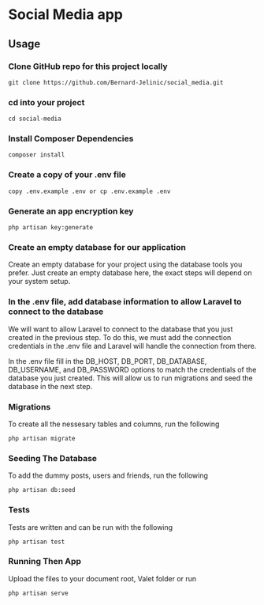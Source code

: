 # Social Media app

## Usage

### Clone GitHub repo for this project locally

```
git clone https://github.com/Bernard-Jelinic/social_media.git
```

### cd into your project

```
cd social-media
```

### Install Composer Dependencies

```
composer install
```

### Create a copy of your .env file

```
copy .env.example .env or cp .env.example .env
```

### Generate an app encryption key

```
php artisan key:generate
```

### Create an empty database for our application

Create an empty database for your project using the database tools you prefer.
Just create an empty database here, the exact steps will depend on your system setup.

### In the .env file, add database information to allow Laravel to connect to the database

We will want to allow Laravel to connect to the database that you just created in the previous step. To do this, we must add the connection credentials in the .env file and Laravel will handle the connection from there.

In the .env file fill in the DB_HOST, DB_PORT, DB_DATABASE, DB_USERNAME, and DB_PASSWORD options to match the credentials of the database you just created. This will allow us to run migrations and seed the database in the next step.

### Migrations

To create all the nessesary tables and columns, run the following

```
php artisan migrate
```

### Seeding The Database

To add the dummy posts, users and friends, run the following

```
php artisan db:seed
```

### Tests

Tests are written and can be run with the following

```
php artisan test
```

### Running Then App

Upload the files to your document root, Valet folder or run

```
php artisan serve
```